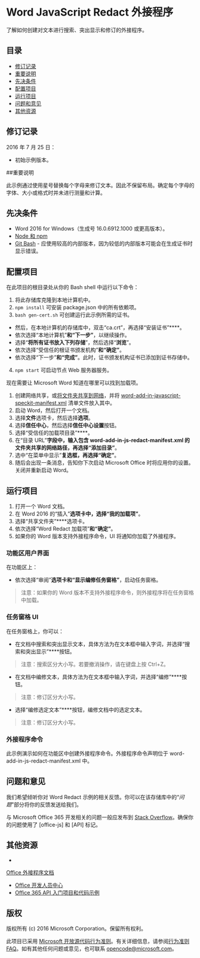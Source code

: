 # <a name="word--javascript-redact-add-in"></a>Word  JavaScript Redact 外接程序

了解如何创建对文本进行搜索、突出显示和修订的外接程序。    

## <a name="table-of-contents"></a>目录
* [修订记录](#change-history)
* [重要说明](#important-note)
* [先决条件](#prerequisites)
* [配置项目](#configure-the-project)
* [运行项目](#run-the-project)
* [问题和意见](#questions-and-comments)
* [其他资源](#additional-resources)

## <a name="change-history"></a>修订记录

2016 年 7 月 25 日：
* 初始示例版本。

##<a name="important-note"></a>重要说明

此示例通过使用星号替换每个字母来修订文本。因此不保留布局。确定每个字母的字体、大小或格式时并未进行测量和计算。

## <a name="prerequisites"></a>先决条件

* Word 2016 for Windows（生成号 16.0.6912.1000 或更高版本）。
* [Node 和 npm](https://nodejs.org/en/)
* [Git Bash](https://git-scm.com/downloads) - 应使用较高的内部版本，因为较低的内部版本可能会在生成证书时显示错误。

## <a name="configure-the-project"></a>配置项目

在此项目的根目录处从你的 Bash shell 中运行以下命令：

1. 将此存储库克隆到本地计算机中。
2. ```npm install``` 可安装 package.json 中的所有依赖项。
3. ```bash gen-cert.sh``` 可创建运行此示例所需的证书。 
* 然后，在本地计算机的存储库中，双击“ca.crt”，再选择“安装证书”****。 
* 依次选择“本地计算机”****和“下一步”****，以继续操作。 
* 选择“**将所有证书放入下列存储**”，然后选择“**浏览**”。  
* 依次选择“受信任的根证书颁发机构”****和“确定”****。 
* 依次选择“下一步”****和“完成”****。此时，证书颁发机构证书已添加到证书存储中。
4. ```npm start``` 可启动节点 Web 服务器服务。

现在需要让 Microsoft Word 知道在哪里可以找到加载项。

1. 创建网络共享，或[将文件夹共享到网络](https://technet.microsoft.com/en-us/library/cc770880.aspx)，并将 [word-add-in-javascript-speckit-manifest.xml](word-add-in-javascript-speckit-manifest.xml) 清单文件放入其中。
3. 启动 Word，然后打开一个文档。
4. 选择**文件**选项卡，然后选择**选项**。
5. 选择**信任中心**，然后选择**信任中心设置**按钮。
6. 选择“受信任的加载项目录”****。
7. 在“目录 URL”****字段中，输入包含 word-add-in-js-redact-manifest.xml 的文件夹共享的网络路径，再选择“添加目录”****。
8. 选中“在菜单中显示”****复选框，再选择“确定”****。
9. 随后会出现一条消息，告知你下次启动 Microsoft Office 时将应用你的设置。关闭并重新启动 Word。

## <a name="run-the-project"></a>运行项目

1. 打开一个 Word 文档。
2. 在 Word 2016 的“插入”****选项卡中，选择“我的加载项”****。
3. 选择“共享文件夹”****选项卡。
4. 依次选择“Word Redact 加载项”****和“确定”****。
5. 如果你的 Word 版本支持外接程序命令，UI 将通知你加载了外接程序。

### <a name="ribbon-ui"></a>功能区用户界面

在功能区上：
* 依次选择“审阅”****选项卡和“显示编修任务窗格”****，启动任务窗格。

 > 注意：如果你的 Word 版本不支持外接程序命令，则外接程序将在任务窗格中加载。

### <a name="task-pane-ui"></a>任务窗格 UI

在任务窗格上，你可以：
* 在文档中搜索和突出显示文本，具体方法为在文本框中输入字词，并选择“搜索和突出显示”****按钮。
  
> 注意：搜索区分大小写。若要撤消操作，请在键盘上按 Ctrl+Z。

* 在文档中编修文本，具体方法为在文本框中输入字词，并选择“编修”****按钮。
  
> 注意：修订区分大小写。   

* 选择“编修选定文本”****按钮，编修文档中的选定文本。
  
> 注意：修订区分大小写。       
  
### <a name="add-in-commands"></a>外接程序命令

此示例演示如何在功能区中创建外接程序命令。外接程序命令声明位于 word-add-in-js-redact-manifest.xml 中。 

## <a name="questions-and-comments"></a>问题和意见

我们希望倾听你对 Word Redact 示例的相关反馈。你可以在该存储库中的“*问题*”部分将你的反馈发送给我们。

与 Microsoft Office 365 开发相关的问题一般应发布到 [Stack Overflow](http://stackoverflow.com/questions/tagged/office-js+API)。确保你的问题使用了 [office-js] 和 [API] 标记。

## <a name="additional-resources"></a>其他资源

* 
  [Office 外接程序文档](https://msdn.microsoft.com/en-us/library/office/jj220060.aspx)
* [Office 开发人员中心](http://dev.office.com/)
* [Office 365 API 入门项目和代码示例](http://msdn.microsoft.com/en-us/office/office365/howto/starter-projects-and-code-samples)

## <a name="copyright"></a>版权
版权所有 (c) 2016 Microsoft Corporation。保留所有权利。



此项目已采用 [Microsoft 开放源代码行为准则](https://opensource.microsoft.com/codeofconduct/)。有关详细信息，请参阅[行为准则 FAQ](https://opensource.microsoft.com/codeofconduct/faq/)。如有其他任何问题或意见，也可联系 [opencode@microsoft.com](mailto:opencode@microsoft.com)。
